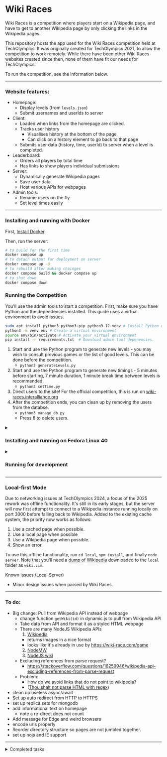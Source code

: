 # Wiki Races

Wiki Races is a competition where players start on
a Wikipedia page, and have to get to another Wikipedia page
by only clicking the links in the Wikipedia pages. 

This repository hosts the app used for the Wiki Races competition held at TechOlympics. It was originally created for TechOlympics 2021, to allow the competition to work remotely. While there have been other Wiki Races websites created since then, none of them have fit our needs for TechOlympics.

To run the competition, see the information below.

---

### Website features:

- Homepage:
  - Display levels (from `levels.json`)
  - Submit usernames and userIds to server
- Client:
  - Loaded when links from the homepage are clicked.
  - Tracks user history
    - Visualises history at the bottom of the page
    - Can click on a history element to go back to that page
  - Submits user data (history, time, userId) to server when a level is completed.
- Leaderboard:
  - Orders all players by total time
  - Has links to show players individual submissions
- Server:
  - Dynamically generate Wikipedia pages
  - Save user data
  - Host various APIs for webpages
- Admin tools:
  - Rename users on the fly
  - Set level times easily

---

### Installing and running with Docker

First, [Install Docker](<https://docs.docker.com/engine/install/>).

Then, run the server:
```sh
# to build for the first time
docker compose up
# to detach output for deployment on server
docker compose up -d
# to rebuild after making chainges
docker compose build && docker compose up
# to shut down
docker compose down
```

### Running the Competition

You'll use the admin tools to start a competition. First, make sure you have Python and the dependencies installed. This guide uses a virtual environment to avoid issues.

```bash
sudo apt install python3 python3-pip python3.12-venv # Install Python on a debian-based system like Ubuntu.
python3 -m venv env # Create a virtual environment
source env/bin/activate # Activate your virtual environment
pip install -r requirements.txt  # Download admin tool depenencies.

```

1. Start and use the Python program to generate new levels - you may wish to consult previous games or the list of good levels. This can be done before the competition.
   - `python3 generateLevels.py`
2. Start and use the Python program to generate new timings - 5 minutes before starting, 7 minute duration, 1 minute break time between levels is recommended.
    - `python3 setTime.py`
3. Direct users to the site! For the official competition, this is run on [wiki-races.interalliance.org](https://wiki-races.interalliance.org)
4. After the competition ends, you can clean up by removing the users from the databse.
   - `python3 manage_db.py`
   - Press 8 to delete users.

<details>
<summary><h3>Installing and running on Fedora Linux 40</h3></summary>

```bash
# If build and other necessary tools are not installed (such as literally running this in a Docker application):
# sudo dnf install git make automake gcc gcc-c++ kernel-devel npm
git clone https://github.com/interalliancegc/wikiraces.git/
cd wikiraces
npm install
# FROM https://developer.fedoraproject.org/tech/database/mongodb/about.html
# note that MongoDB is no longer supported for Fedora by default
# https://developer.fedoraproject.org/tech/database/mongodb/about.html
# add to the yum repos:
sudo tee "/etc/yum.repos.d/mongodb-org-7.0.repo" << 'EOF'
[mongodb-org-7.0]
name=MongoDB Repository
baseurl=https://repo.mongodb.org/yum/redhat/9/mongodb-org/7.0/x86_64/
gpgcheck=1
enabled=1
gpgkey=https://www.mongodb.org/static/pgp/server-7.0.asc
EOF
# handle errors with mongodb
# https://www.mongodb.com/community/forums/t/openssl-error-when-starting-mongosh/243323/2
sudo dnf install mongodb-mongosh-shared-openssl3
sudo dnf install mongodb-org
if `mongosh --help 1>/dev/null`; then echo 'OK'; else echo '!!!NG!!!'; fi
# run server for development
npm run-script run # Should default to port 8443
# OR run server for production
sudo npm install pm2 -g
pm2 start src/app.js --name wikiRaces
pm2 status wikiRaces
pm2 stop wikiRaces
```
</details>

<details>
<summary><h3>Running for development</h3></summary>

Run `npm install` in the project directory to install the dependencies.

Run `npm run-script test` to run the test suites.

Run `npm run-script run` to host the site for testing.

On the actual server, use pm2 to start the server with `npm run-script prod-run`

If you're developing this application locally, and you want to restart the server any time you make edits to a file, then you should use:
```bash
npm run-script dev-run
```

Overall, take a look through `package.json` and see if any of the scripts there seem useful to you.

</details>

---

### Local-first Mode

Due to networking issues at TechOlympics 2024, a focus of the 2025 rework was offline functionality. It's still in its early stages, but the server will now first attempt to connect to a Wikipedia instance running locally on port 3000 before falling back to Wikipedia. Added to the existing cache system, the priority now works as follows:

1. Use a cached page when possible.
2. Use a local page when possible
3. Use a Wikipedia page when possible.
4. Show an error.

To use this offline functionality, run `cd local`, `npm install`, and finally `node server`. Note that you'll need a [dump of Wikipedia](https://library.kiwix.org/#lang=eng&category=wikipedia) downloaded to the `local` folder as `wiki.zim`. 

Known issues (Local Server)
- Minor design issues when parsed by Wiki Races.

---

### To do:

- Big change: Pull from Wikipedia API instead of webpage
  - change function `getWiki(id)` in dynamic.js to pull from Wikipedia API
  - Take data from API and format it as a styled HTML webpage
  - There are many NodeJS Wikipedia APIs
    1. [Wikipedia](https://github.com/dopecodez/Wikipedia)
      - returns images in a nice format
      - looks like it's already in use by <https://wiki-race.com/game>
    2. [NodeMW](https://github.com/macbre/nodemw)
    3. [NodeJS wiki](https://github.com/dijs/wiki)
  - Excluding references from parse request?
    - https://stackoverflow.com/questions/16259946/wikipedia-api-excluding-references-from-parse-request 
  - Problem:
    - How do we avoid links that do not point to wikipedia?
    - ([Thou shalt not parse HTML with regex](https://stackoverflow.com/a/1732454))
- clean up useless async/await
- Set up auto redirect from HTTP to HTTPS
- set up replica sets for mongodb
- add informational text on homepage
  - note a re-direct does not count
- Add message for Edge and weird browsers
- encode urls properly
- Reorder directory structure so pages are not jumbled together.
- set up nojs and IE support

---

<details>
  <summary>Completed tasks</summary>

## Completed:
- 2024 redesign
- set up Docker
- Cache all loaded files -> Store as JSON or as Files?
- Get Wikipedia content and parse it
- How to return content from function with expressjs?
- remove search boxes and extra stuff from page
- The main issue right now is that I am unable to detect when a link is clicked.
- Plan: Dynamically fetch wikipedia pages, and break out of the iframe to set variables.
- If I can host the page and the game, I shouldn't have issues with XSS
- Autogenerate [url](https://github.com/ElderINTERalliance/WikiRaces/blob/3d731bdac930a36299f17b73827c23e2dd1e2c54/src/game/game_static/client.js#L8)
- improve `if (err) return log.error(err);`
- set github language [with this](https://hackernoon.com/how-to-change-repo-language-in-github-c3e07819c5bb) [or this](https://stackoverflow.com/questions/34713765/github-changes-repository-to-wrong-language)
- create test suite
- due to xss, I cannot tell what url an iframe is on without hosting it.
- add more padding to the bottom of the navbar
- Add horizontal history view in bottom bar
- Before game starts, show timer
- Be able to detect what webpage the user is on.
  - How to get info from url?
- Time till completion should work by storing a date object at game start, and getting the delta at game over.
- Create game client
- Look into port forwarding with NGINX
- Get accurate times
- add level view to homepage
- make script to start in `n` minutes
- Forward `/` to `/wiki-races` with NGINX
- set up https with nginx and certbot
- Takes username in box
- generates userid
- Get backend capable of accepting submissions
- create homepage that allows users to register username
  - Submits userid with username to database
- create leaderboard that loads level data and views it.
- Get backend capable of accepting submissions
  - semi complete
- create homepage that allows users to register username
  - Submits userid with username to database
- make levels submit data on level clear
  - log that data to database
- make levels submit data on level clear
  - log that data to database
- create leaderboard that loads level data and views it.
- replace JSDOM with custom formatter
- add wikipedia attribution at the bottom of each page
- add https://wiki-races.interalliance.org with certbot
- fix css for small browsers
- Add link to go back to main page when we run out of time.
- Disable opening links in new tab?
- Nicely comment everything.
- get a good server hosting solution.
- Create homepage
- Create backend (hopefully something better than just a JSON file, but we'll see.)
- center leaderboard titles
- make script to redact names
- add css for `go to leaderboard` button on homepage
- make database connection a property of a database object.
- click to view user's submission info on leaderboard

</details>


